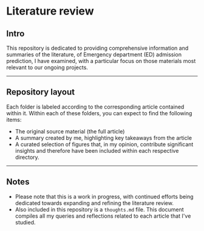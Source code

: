 # Literature review
## Intro
This repository is dedicated to providing comprehensive information and summaries of the literature, of Emergency department (ED) admission prediction, I have examined, with a particular focus on those materials most relevant to our ongoing projects.

----
## Repository layout

Each folder is labeled according to the corresponding article contained within it. Within each of these folders, you can expect to find the following items: <br>

- The original source material (the full article)
- A summary created by me, highlighting key takeaways from the article
- A curated selection of figures that, in my opinion, contribute significant insights and therefore have been included within each respective directory.

-----
## Notes
- Please note that this is a work in progress, with continued efforts being dedicated towards expanding and refining the literature review.
- Also included in this repository is a `thoughts.md` file. This document compiles all my queries and reflections related to each article that I've studied.